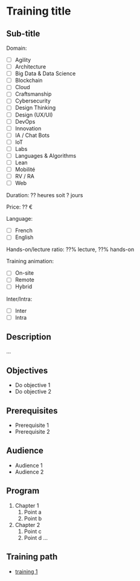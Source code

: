 <!-- How to - Rédiger une nouvelle formation pour catalogue : https://docs.google.com/document/d/1vhMGEArWeJwUx0lLdx-IKRN17PjnR2kMts84IGf3fWw/view -->
<!-- Template Qualiopi : https://docs.google.com/spreadsheets/d/1E6zWP97mX4Z8OrmJOBNGloWR1WOpWSZJNSHLmEGdkpo/view -->

# Training title <!-- REPLACE -->

## Sub-title <!-- REPLACE -->

Domain:
- [ ] Agility
- [ ] Architecture
- [ ] Big Data & Data Science
- [ ] Blockchain
- [ ] Cloud
- [ ] Craftsmanship
- [ ] Cybersecurity
- [ ] Design Thinking
- [ ] Design (UX/UI)
- [ ] DevOps
- [ ] Innovation
- [ ] IA / Chat Bots
- [ ] IoT
- [ ] Labs
- [ ] Languages & Algorithms
- [ ] Lean
- [ ] Mobilité
- [ ] RV / RA
- [ ] Web

Duration: ?? heures soit ? jours <!-- REPLACE -->

Price: ?? € <!-- REPLACE -->

Language:
- [ ] French
- [ ] English

Hands-on/lecture ratio: ??% lecture, ??% hands-on <!-- REPLACE -->

Training animation:
- [ ] On-site
- [ ] Remote
- [ ] Hybrid

Inter/Intra:
- [ ] Inter
- [ ] Intra

## Description

... <!-- REPLACE -->

## Objectives

- Do objective 1 <!-- REPLACE -->
- Do objective 2 <!-- REPLACE -->

## Prerequisites

- Prerequisite 1 <!-- REPLACE -->
- Prerequisite 2 <!-- REPLACE -->

## Audience

- Audience 1 <!-- REPLACE -->
- Audience 2 <!-- REPLACE -->

## Program

1. Chapter 1 <!-- REPLACE -->
   1. Point a <!-- REPLACE -->
   1. Point b <!-- REPLACE -->
1. Chapter 2 <!-- REPLACE -->
   1. Point c <!-- REPLACE -->
   1. Point d <!-- REPLACE -->
... <!-- REPLACE -->

## Training path

- [training 1](https://training.zenika.com/) <!-- REPLACE -->
